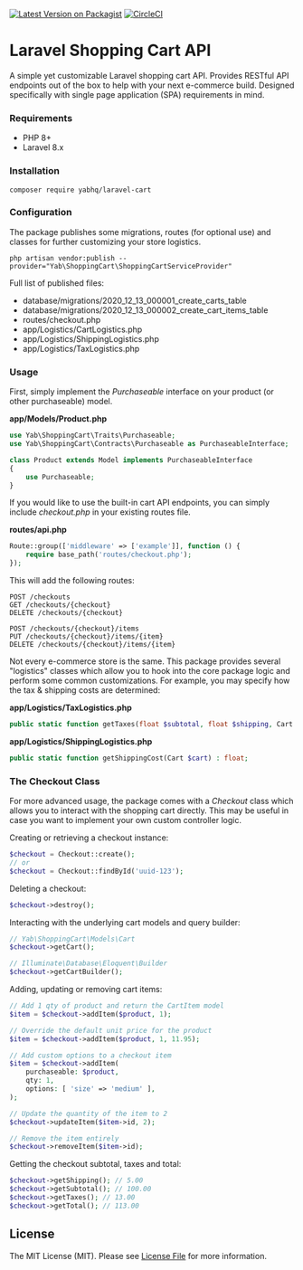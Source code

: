 [![Latest Version on Packagist](https://img.shields.io/packagist/v/yabhq/laravel-cart.svg?style=flat-square)](https://packagist.org/packages/yabhq/laravel-cart)
[![CircleCI](https://circleci.com/gh/yabhq/laravel-cart.svg?style=svg)](https://circleci.com/gh/yabhq/laravel-cart)

# Laravel Shopping Cart API

A simple yet customizable Laravel shopping cart API. Provides RESTful API endpoints out of the box to help with your next e-commerce build. Designed specifically with single page application (SPA) requirements in mind.

### Requirements

* PHP 8+
* Laravel 8.x

### Installation

```
composer require yabhq/laravel-cart
```

### Configuration

The package publishes some migrations, routes (for optional use) and classes for further customizing your store logistics. 

```
php artisan vendor:publish --provider="Yab\ShoppingCart\ShoppingCartServiceProvider"
```

Full list of published files:

* database/migrations/2020_12_13_000001_create_carts_table
* database/migrations/2020_12_13_000002_create_cart_items_table
* routes/checkout.php
* app/Logistics/CartLogistics.php
* app/Logistics/ShippingLogistics.php
* app/Logistics/TaxLogistics.php

### Usage

First, simply implement the *Purchaseable* interface on your product (or other purchaseable) model.

**app/Models/Product.php**
```php
use Yab\ShoppingCart\Traits\Purchaseable;
use Yab\ShoppingCart\Contracts\Purchaseable as PurchaseableInterface;

class Product extends Model implements PurchaseableInterface
{
    use Purchaseable;
}
```

If you would like to use the built-in cart API endpoints, you can simply include *checkout.php* in your existing routes file.

**routes/api.php**
```php
Route::group(['middleware' => ['example']], function () {
    require base_path('routes/checkout.php');
});
```

This will add the following routes:

```
POST /checkouts
GET /checkouts/{checkout}
DELETE /checkouts/{checkout}

POST /checkouts/{checkout}/items
PUT /checkouts/{checkout}/items/{item}
DELETE /checkouts/{checkout}/items/{item}
```

Not every e-commerce store is the same. This package provides several "logistics" classes which allow you to hook into the core package logic and perform some common customizations. For example, you may specify how the tax & shipping costs are determined:

**app/Logistics/TaxLogistics.php**
```php
public static function getTaxes(float $subtotal, float $shipping, Cart $cart) : float
```

**app/Logistics/ShippingLogistics.php**
```php
public static function getShippingCost(Cart $cart) : float;
```

### The Checkout Class

For more advanced usage, the package comes with a *Checkout* class which allows you to interact with the shopping cart directly. This may be useful in case you want to implement your own custom controller logic.

Creating or retrieving a checkout instance:

```php
$checkout = Checkout::create();
// or
$checkout = Checkout::findById('uuid-123');
```

Deleting a checkout:

```php
$checkout->destroy();
```

Interacting with the underlying cart models and query builder:

```php
// Yab\ShoppingCart\Models\Cart
$checkout->getCart();

// Illuminate\Database\Eloquent\Builder
$checkout->getCartBuilder();
```

Adding, updating or removing cart items:

```php
// Add 1 qty of product and return the CartItem model
$item = $checkout->addItem($product, 1);

// Override the default unit price for the product
$item = $checkout->addItem($product, 1, 11.95);

// Add custom options to a checkout item
$item = $checkout->addItem(
    purchaseable: $product,
    qty: 1,
    options: [ 'size' => 'medium' ],
);

// Update the quantity of the item to 2
$checkout->updateItem($item->id, 2);

// Remove the item entirely
$checkout->removeItem($item->id);
```

Getting the checkout subtotal, taxes and total:

```php
$checkout->getShipping(); // 5.00
$checkout->getSubtotal(); // 100.00
$checkout->getTaxes(); // 13.00
$checkout->getTotal(); // 113.00
```

## License

The MIT License (MIT). Please see [License File](LICENSE.md) for more information.